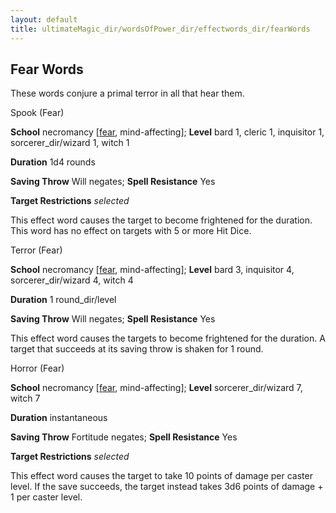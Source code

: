 ```yaml
---
layout: default
title: ultimateMagic_dir/wordsOfPower_dir/effectwords_dir/fearWords
---
```

## Fear Words

These words conjure a primal terror in all that hear them.

Spook (Fear)

**School** necromancy [[fear](../monsters_dir/universalMonsterRules#_fear-(su-or-sp)), mind-affecting]; **Level** bard 1, cleric 1, inquisitor 1, sorcerer_dir/wizard 1, witch 1

**Duration** 1d4 rounds

**Saving Throw** Will negates; **Spell Resistance** Yes

**Target Restrictions** _selected_

This effect word causes the target to become frightened for the duration. This word has no effect on targets with 5 or more Hit Dice.

Terror (Fear)

**School** necromancy [[fear](../monsters_dir/universalMonsterRules#_fear-(su-or-sp)), mind-affecting]; **Level** bard 3, inquisitor 4, sorcerer_dir/wizard 4, witch 4

**Duration** 1 round_dir/level

**Saving Throw** Will negates; **Spell Resistance** Yes

This effect word causes the targets to become frightened for the duration. A target that succeeds at its saving throw is shaken for 1 round.

Horror (Fear)

**School** necromancy [[fear](../monsters_dir/universalMonsterRules#_fear-(su-or-sp)), mind-affecting]; **Level** sorcerer_dir/wizard 7, witch 7

**Duration** instantaneous

**Saving Throw** Fortitude negates; **Spell Resistance** Yes

**Target Restrictions** _selected_

This effect word causes the target to take 10 points of damage per caster level. If the save succeeds, the target instead takes 3d6 points of damage + 1 per caster level.

